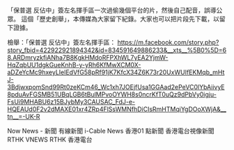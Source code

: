 「保普選 反佔中」簽左名揮手區一次過偷幾個平台的片，然後自己配音，誤導公眾。
這個「歷史創舉」，本傳媒為大家留下紀錄。大家也可以把片段先下載，以留下證據。

檢舉：「保普選 反佔中」簽左名揮手區：
https://m.facebook.com/story.php?story_fbid=422922921894342&id=834591649886233&__xts__%5B0%5D=68.ARDmryzkfiANha7B8KgkHMdoRFPXhWL7yEA2YjmW-HqZqbUU1dgkGueKnhB-y-yRh6KfMwXCM0X-aDZeYcMc9hxeyLIelEdVfG58pRf91jK7KfcX34Z6K73r20UxWUIfEKMqb_mHtJ-3BdjwxpomSnd99Rt0zeKCm46_Wc1xh7JOEjfUsa1GGAad2ePeVC0lYbAiivyE8pduAvFGSMB51UBqLGB6tBulMPvoOYWH8s0ncrKfT0uQz9dPbVy0igju-FsUi9MHABU6z15BJybMy3CAUSAC_FdJ-e-HQEAUd0F2v2dMAXE01xr4ZRp4FlSsWMNfhDiCIsRmHTMqiYgDOoXWjA&__tn__=-UK-R

Now News - 新聞 有線新聞 i-Cable News 香港01 點新聞
香港電台視像新聞 RTHK VNEWS
RTHK 香港電台